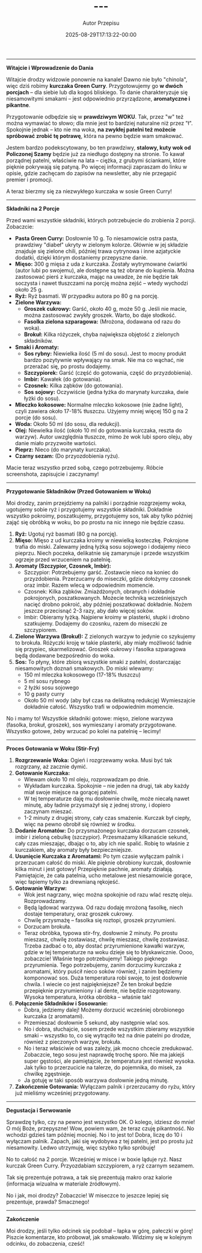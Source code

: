 ﻿---
draft: true
title: "---"
author: "Autor Przepisu"
recipe_image: images/recipe-headers/default.jpg
date: 2025-08-29T17:13:22-00:00
categories: ["do-kategoryzacji"]
tags: ["draft"]
tagline: "Przepis do sformatowania"
servings: 4
prep_time: 15
cook: true
cook_time: 30
calories: 300
protein: 20
fat: 10
carbohydrate: 25
---
---

**Witajcie i Wprowadzenie do Dania**

Witajcie drodzy widzowie ponownie na kanale! Dawno nie było "chinola", więc dziś robimy **kurczaka Green Curry**. Przygotowujemy go **w dwóch porcjach** – dla siebie lub dla kogoś bliskiego. To danie charakteryzuje się niesamowitymi smakami – jest odpowiednio przyrządzone, **aromatyczne i pikantne**.

Przygotowanie odbędzie się w **prawdziwym WOKU**. Tak, przez "w" też można wymawiać to słowo; dla mnie jest to bardziej naturalne niż przez "ł". Spokojnie jednak – kto nie ma woka, **na zwykłej patelni też możecie spróbować zrobić tę potrawę**, która na pewno będzie wam smakować.

Jestem bardzo podekscytowany, bo ten prawdziwy, **stalowy, kuty wok od Policzonej Szamy** będzie już za niedługo dostępny na stronie. To kawał porządnej patelni, właściwie na lata – ciężka, z grubymi ściankami, które pięknie pokrywają się patyną. Po więcej informacji zapraszam do linku w opisie, gdzie zachęcam do zapisów na newsletter, aby nie przegapić premier i promocji.

A teraz bierzmy się za niezwykłego kurczaka w sosie Green Curry!

---

**Składniki na 2 Porcje**

Przed wami wszystkie składniki, których potrzebujecie do zrobienia 2 porcji. Zobaczcie:

*   **Pasta Green Curry:** Dosłownie 10 g. To niesamowicie ostra pasta, prawdziwy "diabeł" ukryty w zielonym kolorze. Głównie w jej składzie znajduje się zielone chili, później trawa cytrynowa i inne azjatyckie dodatki, dzięki którym dostaniemy przepyszne danie.
*   **Mięso:** 300 g mięsa z uda z kurczaka. Zostały wytrymowane ćwiartki (autor lubi po swojemu), ale dostępne są też obrane do kupienia. Można zastosować pierś z kurczaka, mając na uwadze, że nie będzie tak soczysta i nawet tłuszczami na porcję można zejść – wtedy wychodzi około 25 g.
*   **Ryż:** Ryż basmati. W przypadku autora po 80 g na porcję.
*   **Zielone Warzywa:**
    *   **Groszek cukrowy:** Garść, około 40 g, może 50 g. Jeśli nie macie, można zastosować zwykły groszek. Warto, bo daje słodkość.
    *   **Fasolka zielona szparagowa:** (Mrożona, dodawana od razu do woka).
    *   **Brokuł:** Kilka różyczek, chyba największa objętość z zielonych składników.
*   **Smaki i Aromaty:**
    *   **Sos rybny:** Niewielka ilość (5 ml do sosu). Jest to mocny produkt bardzo pozytywnie wpływający na smak. Nie ma co wąchać, nie przerażać się, po prostu dodajemy.
    *   **Szczypiorek:** Garść (część do gotowania, część do przyzdobienia).
    *   **Imbir:** Kawałek (do gotowania).
    *   **Czosnek:** Kilka ząbków (do gotowania).
    *   **Sos sojowy:** Oczywiście (jedna łyżka do marynaty kurczaka, dwie łyżki do sosu).
*   **Mleczko kokosowe:** Normalne mleczko kokosowe (nie żadne light), czyli zawiera około 17-18% tłuszczu. Użyjemy mniej więcej 150 g na 2 porcje (do sosu).
*   **Woda:** Około 50 ml (do sosu, dla redukcji).
*   **Olej:** Niewielka ilość (około 10 ml do gotowania kurczaka, reszta do warzyw). Autor uwzględnia tłuszcze, mimo że wok lubi sporo oleju, aby danie miało przyzwoite wartości.
*   **Pieprz:** Nieco (do marynaty kurczaka).
*   **Czarny sezam:** (Do przyozdobienia ryżu).

Macie teraz wszystko przed sobą, czego potrzebujemy. Róbcie screenshota, zapisujcie i zaczynamy!

---

**Przygotowanie Składników (Przed Gotowaniem w Woku)**

Moi drodzy, zanim przejdziemy na palniki i porządnie rozgrzejemy woka, ugotujemy sobie ryż i przygotujemy wszystkie składniki. Dokładnie wszystko pokroimy, poszatkujemy, przygotujemy sos, tak aby tylko później zająć się obróbką w woku, bo po prostu na nic innego nie będzie czasu.

1.  **Ryż:** Ugotuj ryż basmati (80 g na porcję).
2.  **Mięso:** Mięso z ud kurczaka kroimy w niewielką kosteczkę. Pokrojone trafia do miski. Zalewamy jedną łyżką sosu sojowego i dodajemy nieco pieprzu. Niech poczeka, delikatnie się zamarynuje i przede wszystkim ogrzeje przed wrzuceniem na patelnię.
3.  **Aromaty (Szczypior, Czosnek, Imbir):**
    *   Szczypior: Potrzebujemy garść. Zostawcie nieco na koniec do przyzdobienia. Przerzucamy do miseczki, gdzie dołożymy czosnek oraz imbir. Razem wlecą w odpowiednim momencie.
    *   Czosnek: Kilka ząbków. Zmiażdżonych, obranych i dokładnie pokrojonych, poszatkowanych. Możecie techniką wcześniejszych nacięć drobno pokroić, aby później poszatkować dokładnie. Nożem jeszcze przecisnąć 2-3 razy, aby dało więcej soków.
    *   Imbir: Obieramy łyżką. Najpierw kroimy w plasterki, słupki i drobno szatkujemy. Dodajemy do czosnku, razem do miseczki ze szczypiorem.
4.  **Zielone Warzywa (Brokuł):** Z zielonych warzyw to jedynie co szykujemy to brokuła. Różyczki kroję w takie plasterki, aby miały możliwość ładnie się przypiec, skarmelizować. Groszek cukrowy i fasolka szparagowa będą dodawane bezpośrednio do woka.
5.  **Sos:** To płyny, które zbiorą wszystkie smaki z patelni, dostarczając niesamowitych doznań smakowych. Do miski wlewamy:
    *   150 ml mleczka kokosowego (17-18% tłuszczu)
    *   5 ml sosu rybnego
    *   2 łyżki sosu sojowego
    *   10 g pasty curry
    *   Około 50 ml wody (aby był czas na delikatną redukcję)
    Wymieszajcie dokładnie całość. Wszystko trafi w odpowiednim momencie.

No i mamy to! Wszystkie składniki gotowe: mięso, zielone warzywa (fasolka, brokuł, groszek), sos wymieszany i aromaty przygotowane. Wszystko gotowe, żeby wrzucać po kolei na patelnię – lecimy!

---

**Proces Gotowania w Woku (Stir-Fry)**

1.  **Rozgrzewanie Woka:** Ogień i rozgrzewamy woka. Musi być tak rozgrzany, aż zacznie dymić.
2.  **Gotowanie Kurczaka:**
    *   Wlewam około 10 ml oleju, rozprowadzam po dnie.
    *   Wykładam kurczaka. Spokojnie – nie jeden na drugi, tak aby każdy miał swoje miejsce na gorącej patelni.
    *   W tej temperaturze daję mu dosłownie chwilę, może niecałą nawet minutę, aby ładnie przysmażył się z jednej strony, i dopiero zaczynam mieszać.
    *   1-2 minuty z drugiej strony, cały czas smażenie. Kurczak był ciepły, więc na pewno obrobił się również w środku.
3.  **Dodanie Aromatów:** Do przysmażonego kurczaka dorzucam czosnek, imbir i zieloną cebulkę (szczypior). Przesmażamy kilkanaście sekund, cały czas mieszając, dbając o to, aby ich nie spalić. Robię to właśnie z kurczakiem, aby aromaty były bezpieczniejsze.
4.  **Usunięcie Kurczaka z Aromatami:** Po tym czasie wyłączam palnik i przerzucam całość do miski. Ale pięknie obrobiony kurczak, dosłownie kilka minut i jest gotowy! Przepięknie pachnie, aromaty działają. Pamiętajcie, że cała patelnia, ucho metalowe jest niesamowicie gorące, więc łapiemy tylko za drewnianą rękojeść.
5.  **Gotowanie Warzyw:**
    *   Wok jest nagrzany, więc można spokojnie od razu wlać resztę oleju. Rozprowadzamy.
    *   Będą lądować warzywa. Od razu dodaję mrożoną fasolkę, niech dostaje temperatury, oraz groszek cukrowy.
    *   Chwilę przysmażę – fasolka się roztopi, groszek przyrumieni.
    *   Dorzucam brokuła.
    *   Teraz obróbka, typowa stir-fry, dosłownie 2 minuty. Po prostu mieszasz, chwilę zostawiasz, chwilę mieszasz, chwilę zostawiasz. Trzeba zadbać o to, aby dostać przyrumienione kawałki warzyw, gdzie w tej temperaturze na woku dzieje się to błyskawicznie. Oooo, zobaczcie! Właśnie tego potrzebujemy! Takiego pięknego przyrumienia. Tego potrzebujemy, zanim dorzucimy kurczaka z aromatami, który puścił nieco soków również, i zanim będziemy komponować sos. Duża temperatura robi swoje, to jest dosłownie chwila. I wiecie co jest najpiękniejsze? Że ten brokuł będzie przepięknie przyrumieniony i al dente, nie będzie rozgotowany. Wysoka temperatura, krótka obróbka – właśnie tak!
6.  **Połączenie Składników i Sosowanie:**
    *   Dobra, jedziemy dalej! Możemy dorzucić wcześniej obrobionego kurczaka (z aromatami).
    *   Przemieszać dosłownie 5 sekund, aby następnie wlać sos.
    *   No i dobra, słuchajcie, sosem przede wszystkim zbieramy wszystkie smaki – wszystko to, co się wytrąciło też na dnie patelni po drodze, również z pieczonych warzyw, brokuła.
    *   No i teraz właściwie od was zależy, jak mocno chcecie zredukować. Zobaczcie, tego sosu jest naprawdę trochę sporo. Nie ma jakiejś super gęstości, ale pamiętajcie, że temperatura jest również wysoka. Jak tylko to przerzucicie na talerze, do pojemnika, do misek, za chwilkę zgęstnieje.
    *   Ja gotuję w taki sposób warzywa dosłownie jedną minutę.
7.  **Zakończenie Gotowania:** Wyłączam palnik i przerzucamy do ryżu, który już mieliśmy wcześniej przygotowany.

---

**Degustacja i Serwowanie**

Sprawdzę tylko, czy na pewno jest wszystko OK. O kolego, idziesz do mnie! O mój Boże, przepyszne! Wow, powiem wam, że teraz czuję pikantność. No wchodzi gdzieś tam później mocniej. No i to jest to! Dobra, liczę do 10 i wyłączam palnik. Zapach, jaki się wydobywa z tej patelni, jest po prostu już niesamowity. Ledwo utrzymuję, więc szybko tylko spróbuję!

No to całość na 2 porcje. Wcześniej w misce i w boxie ląduje ryż. Nasz kurczak Green Curry. Przyozdabiam szczypiorem, a ryż czarnym sezamem.

Tak się prezentuje potrawa, a tak się prezentują makro oraz kalorie (informacja wizualna w materiale źródłowym).

No i jak, moi drodzy? Zobaczcie! W miseczce to jeszcze lepiej się prezentuje, prawda? Smacznego!

---

**Zakończenie**

Moi drodzy, jeśli tylko odcinek się podobał – łapka w górę, pałeczki w górę! Piszcie komentarze, kto próbował, jak smakowało. Widzimy się w kolejnym odcinku, do zobaczenia, cześć!
